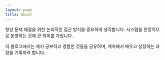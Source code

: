 ```yaml
---
layout: page
title: About
---
```



항상 문제 해결을 위한 논리적인 접근 방식을 중요하게 생각합니다. 시스템을 안정적으로 운영하는 것에 큰 의미를 가집니다.

이 블로그에서는 제가 공부하고 경험한 것들을 공유하며, 계속해서 배우고 성장하는 과정을 기록하려 합니다.

